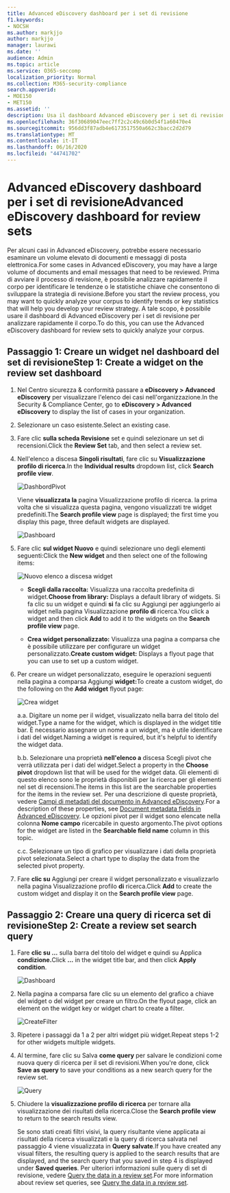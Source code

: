 ```yaml
---
title: Advanced eDiscovery dashboard per i set di revisione
f1.keywords:
- NOCSH
ms.author: markjjo
author: markjjo
manager: laurawi
ms.date: ''
audience: Admin
ms.topic: article
ms.service: O365-seccomp
localization_priority: Normal
ms.collection: M365-security-compliance
search.appverid:
- MOE150
- MET150
ms.assetid: ''
description: Usa il dashboard Advanced eDiscovery per i set di revisione per analizzare rapidamente il corpo per identificare le tendenze o le statistiche chiave che ti aiuteranno a sviluppare la strategia di revisione.
ms.openlocfilehash: 36f30689047eec7ff2c2c49c6b0d54f1a60470e4
ms.sourcegitcommit: 956dd3f87adb4e6173517550a662c3bacc2d2d79
ms.translationtype: MT
ms.contentlocale: it-IT
ms.lasthandoff: 06/16/2020
ms.locfileid: "44741702"
---
```

# <a name="advanced-ediscovery-dashboard-for-review-sets"></a><span data-ttu-id="c25a1-103">Advanced eDiscovery dashboard per i set di revisione</span><span class="sxs-lookup"><span data-stu-id="c25a1-103">Advanced eDiscovery dashboard for review sets</span></span>

<span data-ttu-id="c25a1-104">Per alcuni casi in Advanced eDiscovery, potrebbe essere necessario esaminare un volume elevato di documenti e messaggi di posta elettronica.</span><span class="sxs-lookup"><span data-stu-id="c25a1-104">For some cases in Advanced eDiscovery, you may have a large volume of documents and email messages that need to be reviewed.</span></span> <span data-ttu-id="c25a1-105">Prima di avviare il processo di revisione, è possibile analizzare rapidamente il corpo per identificare le tendenze o le statistiche chiave che consentono di sviluppare la strategia di revisione.</span><span class="sxs-lookup"><span data-stu-id="c25a1-105">Before you start the review process, you may want to quickly analyze your corpus to identify trends or key statistics that will help you develop your review strategy.</span></span> <span data-ttu-id="c25a1-106">A tale scopo, è possibile usare il dashboard di Advanced eDiscovery per i set di revisione per analizzare rapidamente il corpo.</span><span class="sxs-lookup"><span data-stu-id="c25a1-106">To do this, you can use the Advanced eDiscovery dashboard for review sets to quickly analyze your corpus.</span></span>

## <a name="step-1-create-a-widget-on-the-review-set-dashboard"></a><span data-ttu-id="c25a1-107">Passaggio 1: Creare un widget nel dashboard del set di revisione</span><span class="sxs-lookup"><span data-stu-id="c25a1-107">Step 1: Create a widget on the review set dashboard</span></span>

1. <span data-ttu-id="c25a1-108">Nel Centro sicurezza & conformità passare a **eDiscovery > Advanced eDiscovery** per visualizzare l'elenco dei casi nell'organizzazione.</span><span class="sxs-lookup"><span data-stu-id="c25a1-108">In the Security & Compliance Center, go to **eDiscovery > Advanced eDiscovery** to display the list of cases in your organization.</span></span>
  
2. <span data-ttu-id="c25a1-109">Selezionare un caso esistente.</span><span class="sxs-lookup"><span data-stu-id="c25a1-109">Select an existing case.</span></span>
  
3. <span data-ttu-id="c25a1-110">Fare clic **sulla scheda Revisione** set e quindi selezionare un set di recensioni.</span><span class="sxs-lookup"><span data-stu-id="c25a1-110">Click the **Review Set** tab, and then select a review set.</span></span>
  
4. <span data-ttu-id="c25a1-111">Nell'elenco a discesa **Singoli risultati**, fare clic su **Visualizzazione profilo di ricerca**.</span><span class="sxs-lookup"><span data-stu-id="c25a1-111">In the **Individual results** dropdown list, click **Search profile view**.</span></span> 

   ![DashbordPivot](../media/dashboardpivot.png)

   <span data-ttu-id="c25a1-113">Viene **visualizzata la** pagina Visualizzazione profilo di ricerca. la prima volta che si visualizza questa pagina, vengono visualizzati tre widget predefiniti.</span><span class="sxs-lookup"><span data-stu-id="c25a1-113">The **Search profile view** page is displayed; the first time you display this page, three default widgets are displayed.</span></span>

   ![Dashboard](../media/dashboardonly.png)
  
5. <span data-ttu-id="c25a1-115">Fare clic **sul widget Nuovo** e quindi selezionare uno degli elementi seguenti:</span><span class="sxs-lookup"><span data-stu-id="c25a1-115">Click the **New  widget** and then select one of the following items:</span></span>

   ![Nuovo elenco a discesa widget](../media/NewWidgetDropdownBox.png)

   - <span data-ttu-id="c25a1-117">**Scegli dalla raccolta:** Visualizza una raccolta predefinita di widget.</span><span class="sxs-lookup"><span data-stu-id="c25a1-117">**Choose from library:** Displays a default library of widgets.</span></span> <span data-ttu-id="c25a1-118">Si fa clic su un widget e quindi **si** fa clic su Aggiungi per aggiungerlo ai widget nella pagina Visualizzazione **profilo di** ricerca.</span><span class="sxs-lookup"><span data-stu-id="c25a1-118">You click a widget and then click **Add** to add it to the widgets on the **Search profile view** page.</span></span>
  
   - <span data-ttu-id="c25a1-119">**Crea widget personalizzato:** Visualizza una pagina a comparsa che è possibile utilizzare per configurare un widget personalizzato.</span><span class="sxs-lookup"><span data-stu-id="c25a1-119">**Create custom widget:** Displays a flyout page that you can use to set up a custom widget.</span></span> 

6. <span data-ttu-id="c25a1-120">Per creare un widget personalizzato, eseguire le operazioni seguenti nella pagina a comparsa Aggiungi **widget:**</span><span class="sxs-lookup"><span data-stu-id="c25a1-120">To create a custom widget, do the following on the **Add widget** flyout page:</span></span>

   ![Crea widget](../media/addwidget.png)

    <span data-ttu-id="c25a1-122">a.</span><span class="sxs-lookup"><span data-stu-id="c25a1-122">a.</span></span> <span data-ttu-id="c25a1-123">Digitare un nome per il widget, visualizzato nella barra del titolo del widget.</span><span class="sxs-lookup"><span data-stu-id="c25a1-123">Type a name for the widget, which is displayed in the widget title bar.</span></span> <span data-ttu-id="c25a1-124">È necessario assegnare un nome a un widget, ma è utile identificare i dati del widget.</span><span class="sxs-lookup"><span data-stu-id="c25a1-124">Naming a widget is required, but it's helpful to identify the widget data.</span></span>

    <span data-ttu-id="c25a1-125">b.</span><span class="sxs-lookup"><span data-stu-id="c25a1-125">b.</span></span> <span data-ttu-id="c25a1-126">Selezionare una proprietà **nell'elenco a** discesa Scegli pivot che verrà utilizzata per i dati del widget.</span><span class="sxs-lookup"><span data-stu-id="c25a1-126">Select a property in the **Choose pivot** dropdown list that will be used for the widget data.</span></span> <span data-ttu-id="c25a1-127">Gli elementi di questo elenco sono le proprietà disponibili per la ricerca per gli elementi nel set di recensioni.</span><span class="sxs-lookup"><span data-stu-id="c25a1-127">The items in this list are the searchable properties for the items in the review set.</span></span> <span data-ttu-id="c25a1-128">Per una descrizione di queste proprietà, vedere [Campi di metadati del documento in Advanced eDiscovery](document-metadata-fields-in-Advanced-eDiscovery.md).</span><span class="sxs-lookup"><span data-stu-id="c25a1-128">For a description of these properties, see [Document metadata fields in Advanced eDiscovery](document-metadata-fields-in-Advanced-eDiscovery.md).</span></span> <span data-ttu-id="c25a1-129">Le opzioni pivot per il widget sono elencate nella colonna **Nome campo** ricercabile in questo argomento.</span><span class="sxs-lookup"><span data-stu-id="c25a1-129">The pivot options for the widget are listed in the **Searchable field name** column in this topic.</span></span>

    <span data-ttu-id="c25a1-130">c.</span><span class="sxs-lookup"><span data-stu-id="c25a1-130">c.</span></span> <span data-ttu-id="c25a1-131">Selezionare un tipo di grafico per visualizzare i dati della proprietà pivot selezionata.</span><span class="sxs-lookup"><span data-stu-id="c25a1-131">Select a chart type to display the data from the selected pivot property.</span></span>

  6. <span data-ttu-id="c25a1-132">Fare **clic su** Aggiungi per creare il widget personalizzato e visualizzarlo nella pagina Visualizzazione profilo **di** ricerca.</span><span class="sxs-lookup"><span data-stu-id="c25a1-132">Click **Add** to create the custom widget and display it on the **Search profile view** page.</span></span>

## <a name="step-2-create-a-review-set-search-query"></a><span data-ttu-id="c25a1-133">Passaggio 2: Creare una query di ricerca set di revisione</span><span class="sxs-lookup"><span data-stu-id="c25a1-133">Step 2: Create a review set search query</span></span>

1. <span data-ttu-id="c25a1-134">Fare **clic su ...** sulla barra del titolo del widget e quindi su Applica **condizione.**</span><span class="sxs-lookup"><span data-stu-id="c25a1-134">Click **...** in the widget title bar, and then click **Apply condition**.</span></span>

   ![Dashboard](../media/searchprofilehome.png)

2. <span data-ttu-id="c25a1-136">Nella pagina a comparsa fare clic su un elemento del grafico a chiave del widget o del widget per creare un filtro.</span><span class="sxs-lookup"><span data-stu-id="c25a1-136">On the flyout page, click an element on the widget key or widget chart to create a filter.</span></span>

   ![CreateFilter](../media/applyconditionfilter.png)

3. <span data-ttu-id="c25a1-138">Ripetere i passaggi da 1 a 2 per altri widget più widget.</span><span class="sxs-lookup"><span data-stu-id="c25a1-138">Repeat steps 1-2 for other widgets multiple widgets.</span></span> 

4. <span data-ttu-id="c25a1-139">Al termine, fare clic su Salva **come query** per salvare le condizioni come nuova query di ricerca per il set di revisioni.</span><span class="sxs-lookup"><span data-stu-id="c25a1-139">When you're done, click **Save as query** to save your conditions as a new search query for the review set.</span></span>

   ![Query](../media/savequery.png)

5. <span data-ttu-id="c25a1-141">Chiudere la **visualizzazione profilo di ricerca** per tornare alla visualizzazione dei risultati della ricerca.</span><span class="sxs-lookup"><span data-stu-id="c25a1-141">Close the **Search profile view** to return to the search results view.</span></span>

   <span data-ttu-id="c25a1-142">Se sono stati creati filtri visivi, la query risultante viene applicata ai risultati della ricerca visualizzati e la query di ricerca salvata nel passaggio 4 viene visualizzata in **Query salvate**.</span><span class="sxs-lookup"><span data-stu-id="c25a1-142">If you have created any visual filters, the resulting query is applied to the search results that are displayed, and the search query that you saved in step 4 is displayed under **Saved queries**.</span></span> <span data-ttu-id="c25a1-143">Per ulteriori informazioni sulle query di set di revisione, vedere [Query the data in a review set](review-set-search.md).</span><span class="sxs-lookup"><span data-stu-id="c25a1-143">For more information about review set queries, see [Query the data in a review set](review-set-search.md).</span></span>
